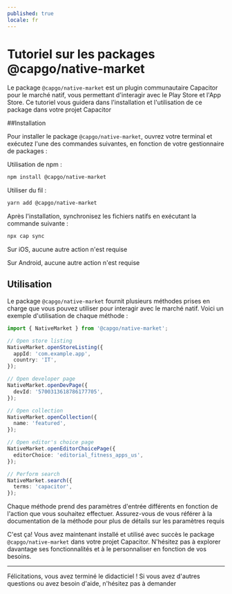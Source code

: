 ```yaml
---
published: true
locale: fr
---
```


# Tutoriel sur les packages @capgo/native-market

Le package `@capgo/native-market` est un plugin communautaire Capacitor pour le marché natif, vous permettant d'interagir avec le Play Store et l'App Store. Ce tutoriel vous guidera dans l'installation et l'utilisation de ce package dans votre projet Capacitor

##Installation

Pour installer le package `@capgo/native-market`, ouvrez votre terminal et exécutez l'une des commandes suivantes, en fonction de votre gestionnaire de packages :

Utilisation de npm :

```bash
npm install @capgo/native-market
```

Utiliser du fil :

```bash
yarn add @capgo/native-market
```

Après l'installation, synchronisez les fichiers natifs en exécutant la commande suivante :

```bash
npx cap sync
```

Sur iOS, aucune autre action n'est requise

Sur Android, aucune autre action n'est requise

## Utilisation

Le package `@capgo/native-market` fournit plusieurs méthodes prises en charge que vous pouvez utiliser pour interagir avec le marché natif. Voici un exemple d'utilisation de chaque méthode :

```typescript
import { NativeMarket } from '@capgo/native-market';

// Open store listing
NativeMarket.openStoreListing({
  appId: 'com.example.app',
  country: 'IT',
});

// Open developer page
NativeMarket.openDevPage({
  devId: '5700313618786177705',
});

// Open collection
NativeMarket.openCollection({
  name: 'featured',
});

// Open editor's choice page
NativeMarket.openEditorChoicePage({
  editorChoice: 'editorial_fitness_apps_us',
});

// Perform search
NativeMarket.search({
  terms: 'capacitor',
});
```

Chaque méthode prend des paramètres d'entrée différents en fonction de l'action que vous souhaitez effectuer. Assurez-vous de vous référer à la documentation de la méthode pour plus de détails sur les paramètres requis

C'est ça! Vous avez maintenant installé et utilisé avec succès le package `@capgo/native-market` dans votre projet Capacitor. N'hésitez pas à explorer davantage ses fonctionnalités et à le personnaliser en fonction de vos besoins.

***

Félicitations, vous avez terminé le didacticiel ! Si vous avez d'autres questions ou avez besoin d'aide, n'hésitez pas à demander